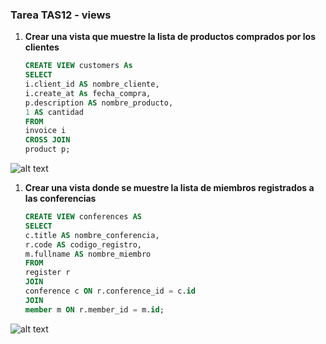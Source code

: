 ### Tarea TAS12 - views

1. **Crear una vista que muestre la lista de productos comprados por los clientes**
   ```sql
   CREATE VIEW customers As
   SELECT 
   i.client_id AS nombre_cliente,
   i.create_at As fecha_compra,
   p.description AS nombre_producto,
   1 AS cantidad
   FROM 
   invoice i 
   CROSS JOIN 
   product p;

![alt text]( Capturas/invoice.png)

1. **Crear una vista donde se muestre la lista de miembros registrados a las conferencias**
   ```sql
   CREATE VIEW conferences AS
   SELECT
   c.title AS nombre_conferencia,
   r.code AS codigo_registro,
   m.fullname AS nombre_miembro
   FROM 
   register r
   JOIN 
   conference c ON r.conference_id = c.id
   JOIN 
   member m ON r.member_id = m.id;

![alt text](Capturas/event.png)

